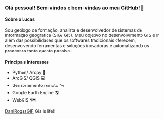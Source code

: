 ### Olá pessoal! Bem-vindos e bem-vindas ao meu GitHub! 👋

#### Sobre o Lucas
Sou geólogo de formação, analista e desenvolvedor de sistemas de informação geográfica (SIG/ GIS). Meu objetivo no desenvolvimento GIS é ir além das possibilidades que os softwares tradicionais oferecem, desenvolvendo ferramentas e soluções inovadoras e automatizando os processos tanto quanto possível.

#### Principais Interesses
- Python/ Arcpy 🐍
- ArcGIS/ QGIS 💻
- Sensoriamento remoto 🛰️
- Google Earth Engine 🌎
- WebGIS 🗺️

[DaniRogasGIF](https://user-images.githubusercontent.com/102811643/229812817-1d3129a4-12ff-4d0f-a879-0f7ea125d5c7.gif)
Gis is life!!

<!--
**lucknroll/lucknroll** is a ✨ _special_ ✨ repository because its `README.md` (this file) appears on your GitHub profile.

Here are some ideas to get you started:

- 🔭 I’m currently working on ...
- 🌱 I’m currently learning ...
- 👯 I’m looking to collaborate on ...
- 🤔 I’m looking for help with ...
- 💬 Ask me about ...
- 📫 How to reach me: ...
- 😄 Pronouns: ...
- ⚡ Fun fact: ...
-->
